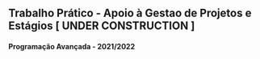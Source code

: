 ## Trabalho Prático - Apoio à Gestao de Projetos e Estágios [ UNDER CONSTRUCTION ] 
#### Programação Avançada - 2021/2022




